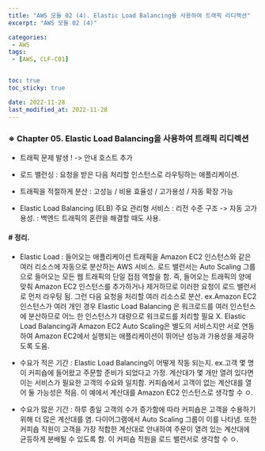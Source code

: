 ```yaml
---
title: "AWS 모듈 02 (4). Elastic Load Balancing을 사용하여 트래픽 리디렉션"
excerpt: "AWS 모듈 02 (4)"

categories:
 - AWS
tags:
 - [AWS, CLF-C01]


toc: true
toc_sticky: true

date: 2022-11-28
last_modified_at: 2022-11-28
---
```


<!-- outline-start -->



###  ※ Chapter 05. Elastic Load Balancing을 사용하여 트래픽 리디렉션


- 트래픽 문제 발생 !
  -> 안내 호스트 추가


- 로드 밸런싱 : 요청을 받은 다음 처리할 인스턴스로 라우팅하는 애플리케이션.


- 트래픽을 적절하게 분산
 : 고성능 / 비용 효율성 / 고가용성 / 자동 확장 가능


- Elastic Load Balancing (ELB) 주요 관리형 서비스
 : 리전 수준 구조 -> 자동 고가용성.
 : 백엔드 트래픽의 혼란을 해결할 때도 사용.





#### # 정리.


- Elastic Load : 들어오는 애플리케이션 트래픽을 Amazon EC2 인스턴스와 같은 여러 리소스에 자동으로 분산하는 AWS 서비스. 로드 밸런서는 Auto Scaling 그룹으로 들어오는 모든 웹 트래픽의 단일 접점 역할을 함.
즉, 들어오는 트래픽의 양에 맞춰 Amazon EC2 인스턴스를 추가하거나 제거하므로 이러한 요청이 로드 밸런서로 먼저 라우팅 됨. 그런 다음 요청을 처리할 여러 리소스로 분산. ex.Amazon EC2 인스턴스가 여러 개인 경우 Elastic Load Balancing 은 워크로드를 여러 인스턴스에 분산하므로 어느 한 인스턴스가 대량으로 워크로드를 처리할 필요 X. Elastic Load Balancing과 Amazon EC2 Auto Scaling은 별도의 서비스지만 서로 연동하여 Amazon EC2에서 실행되는 애플리케이션이 뛰어난 성능과 가용성을 제공하도록 도움.


- 수요가 적은 기간 : Elastic Load Balancing이 어떻게 작동 되는지.
 ex.고객 몇 명이 커피숍에 들어왔고 주문할 준비가 되었다고 가정. 계산대가 몇 개만 열려 있다면 이는 서비스가 필요한 고객의 수요와 일치함. 커피숍에서 고객이 없는 계산대를 열어 둘 가능성은 적음. 이 예에서 계산대를 Amazon EC2 인스턴스로 생각할 수 ㅇ.


- 수요가 많은 기간 : 하루 종일 고객의 수가 증가함에 따라 커피숍은 고객을 수용하기 위해 더 많은 계산대를 염. 다이어그램에서 Auto Scaling 그룹이 이를 나타냄. 또한 커피숍 직원이 고객을 가장 적합한 계산대로 안내하여 주문이 열려 있는 계산대에 균등하게 분배될 수 있도록 함. 이 커피숍 직원을 로드 밸런서로 생각할 수 ㅇ.





